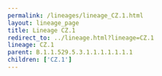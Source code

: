 ```yaml
---
permalink: /lineages/lineage_CZ.1.html
layout: lineage_page
title: Lineage CZ.1
redirect_to: ../lineage.html?lineage=CZ.1
lineage: CZ.1
parent: B.1.1.529.5.3.1.1.1.1.1.1.1
children: ['CZ.1']
---
```

